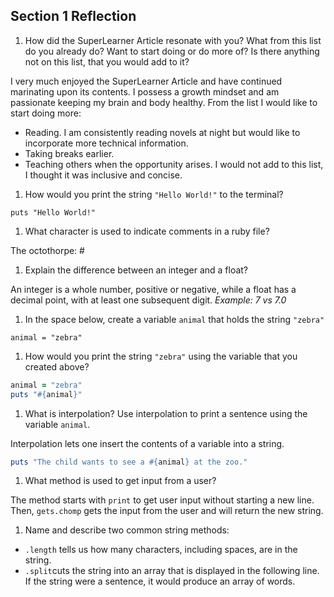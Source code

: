 ## Section 1 Reflection

1. How did the SuperLearner Article resonate with you? What from this list do you already do? Want to start doing or do more of? Is there anything not on this list, that you would add to it?

I very much enjoyed the SuperLearner Article and have continued marinating upon its contents.
I possess a growth mindset and am passionate keeping my brain and body healthy.
From the list I would like to start doing more:
  * Reading. I am consistently reading novels at night but would like to incorporate more technical information.
  * Taking breaks earlier.
  * Teaching others when the opportunity arises.
I would not add to this list, I thought it was inclusive and concise.

1. How would you print the string `"Hello World!"` to the terminal?

  `puts "Hello World!"`

1. What character is used to indicate comments in a ruby file?

The octothorpe: #

1. Explain the difference between an integer and a float?

An integer is a whole number, positive or negative, while a float has a decimal point, with at least one subsequent digit.
*Example: 7 vs 7.0*

1. In the space below, create a variable `animal` that holds the string `"zebra"`

`animal = "zebra"`

1. How would you print the string `"zebra"` using the variable that you created above?
```ruby
animal = "zebra"
puts "#{animal}"
```

1. What is interpolation? Use interpolation to print a sentence using the variable `animal`.

Interpolation lets one insert the contents of a variable into a string.
```ruby
puts "The child wants to see a #{animal} at the zoo."
```

1. What method is used to get input from a user?

The method starts with `print` to get user input without starting a new line.
Then, `gets.chomp` gets the input from the user and will return the new string.  

1. Name and describe two common string methods:

  * `.length` tells us how many characters, including spaces, are in the string.
  * `.split`cuts the string into an array that is displayed in the following line.
            If the string were a sentence, it would produce an array of words.
